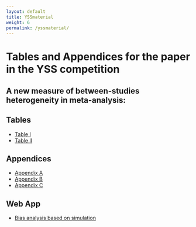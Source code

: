 ```yaml
---
layout: default
title: YSSmaterial
weight: 6
permalink: /yssmaterial/
---
```


Tables and Appendices for the paper in the YSS competition
========

## A new measure of between-studies heterogeneity in meta-analysis:

## Tables

* [Table I](/downloads/pdf/tab1.pdf)
* [Table II](/downloads/pdf/tab2.pdf)

## Appendices

* [Appendix A](/downloads/pdf/Append1.pdf)
* [Appendix B](/downloads/pdf/Append2.pdf)
* [Appendix C](/downloads/pdf/Append3.pdf)

## Web App

* [Bias analysis based on simulation](https://alecri.shinyapps.io/bias) 